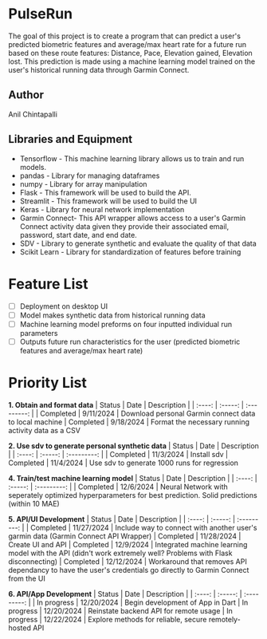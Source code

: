 # PulseRun
The goal of this project is to create a program that can predict a user's predicted biometric features and average/max heart rate for a future run based on these route features: Distance, Pace, Elevation gained, Elevation lost. This prediction is made using a machine learning model trained on the user's historical running data through Garmin Connect.
## Author
Anil Chintapalli
## Libraries and Equipment
* Tensorflow - This machine learning library allows us to train and run models. 
* pandas - Library for managing dataframes
* numpy - Library for array manipulation
* Flask - This framework will be used to build the API.
* Streamlit - This framework will be used to build the UI
* Keras - Library for neural network implementation
* Garmin Connect- This API wrapper allows access to a user's Garmin Connect activity data given they provide their associated email, password, start date, and end date. 
* SDV - Library to generate synthetic and evaluate the quality of that data
* Scikit Learn - Library for standardization of features before training
# Feature List
- [ ] Deployment on desktop UI
- [ ] Model makes synthetic data from historical running data
- [ ] Machine learning model preforms on four inputted individual run parameters
- [ ] Outputs future run characteristics for the user (predicted biometric features and average/max heart rate)
# Priority List
**1. Obtain and format data**
| Status | Date | Description |
| :----: | :-----: | :---------: |
| Completed | 9/11/2024 | Download personal Garmin connect data to local machine
| Completed | 9/18/2024 | Format the necessary running activity data as a CSV

**2. Use sdv to generate personal synthetic data**
| Status | Date | Description |
| :----: | :-----: | :---------: |
| Completed | 11/3/2024 | Install sdv
| Completed | 11/4/2024 | Use sdv to generate 1000 runs for regression

**4. Train/test machine learning model**
| Status | Date | Description |
| :----: | :-----: | :---------: |
| Completed | 12/6/2024 | Neural Network with seperately optimized hyperparameters for best prediction. Solid predictions (within 10 MAE)

**5. API/UI Development**
| Status | Date | Description |
| :----: | :-----: | :---------: |
| Completed | 11/27/2024 | Include way to connect with another user's garmin data (Garmin Connect API Wrapper)
| Completed | 11/28/2024 | Create UI and API
| Completed | 12/9/2024 | Integrated machine learning model with the API (didn't work extremely well? Problems with Flask disconnecting)
| Completed | 12/12/2024 | Workaround that removes API dependancy to have the user's credentials go directly to Garmin Connect from the UI

**6. API/App Development**
| Status | Date | Description |
| :----: | :-----: | :---------: |
| In progress | 12/20/2024 | Begin development of App in Dart
| In progress | 12/20/2024 | Reinstate backend API for remote usage
| In progress | 12/22/2024 | Explore methods for reliable, secure remotely-hosted API
